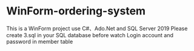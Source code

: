 # WinForm-ordering-system
This is a WinForm project use C#、Ado.Net and SQL Server 2019 
Please create 3.sql in your SQL database before watch 
Login account and password in member table
